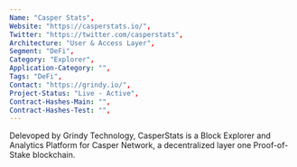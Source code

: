 ```yaml
---
Name: "Casper Stats",
Website: "https://casperstats.io/",
Twitter: "https://twitter.com/casperstats",
Architecture: "User & Access Layer",
Segment: "DeFi",
Category: "Explorer",
Application-Category: "",
Tags: "DeFi",
Contact: "https://grindy.io/",
Project-Status: "Live - Active",
Contract-Hashes-Main: "",
Contract-Hashes-Test: "",
---
```

<!--lang:en--> 
Delevoped by Grindy Technology, CasperStats is a Block Explorer and Analytics Platform for Casper Network, a decentralized layer one Proof-of-Stake blockchain.
<!--lang:es--] 
Desarrollado por Grindy Technology, Casper Stats es una plataforma de exploración y análisis de bloques para Casper Network, una cadena de bloques de prueba de participación de capa uno descentralizada.
<!--lang:de--] 
Casper Stats wurde von Grindy Technology entwickelt und ist eine Block-Explorer- und Analyseplattform für Casper Network, eine dezentralisierte Layer-One-Proof-of-Stake-Blockchain.
<!--lang:fr--] 
Développé par Grindy Technology, Casper Stats est un explorateur de blocs et une plate-forme d'analyse pour Casper Network, une blockchain décentralisée de première couche Proof-of-Stake.
<!--lang:pl--] 
Opracowany przez Grindy Technology, Casper Stats to Block Explorer i platforma analityczna dla Casper Network, zdecentralizowanej warstwy blockchain typu Proof-of-Stake.
<!--lang:uk--] 
Розроблена компанією Grindy Technology Casper Stats — це платформа Block Explorer і Analytics для мережі Casper, децентралізованого блокчейну першого рівня Proof-of-Stake.
[!--lang:*-->  
